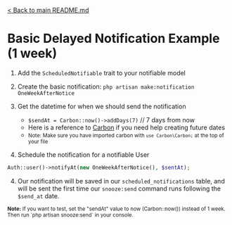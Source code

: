[< Back to main README.md](https://github.com/thomasjohnkane/laravel-snooze)
# Basic Delayed Notification Example (1 week)

1. Add the `ScheduledNotifiable` trait to your notifiable model
2. Create the basic notification: `php artisan make:notification OneWeekAfterNotice`
3. Get the datetime for when we should send the notification
    * `$sendAt = Carbon::now()->addDays(7)` // 7 days from now
    * Here is a reference to [Carbon][1] if you need help creating future dates
    * <small>Note: Make sure you have imported carbon with `use Carbon\Carbon;` at the top of your file</small>

4. Schedule the notification for a notifiable User
```php
Auth::user()->notifyAt(new OneWeekAfterNotice(), $sentAt);
```

4. Our notification will be saved in our `scheduled_notifications` table, and will be sent the first time our `snooze:send` command runs following the `$send_at` date.

<small>
    <b>Note:</b> 
    If you want to test, set the "sendAt" value to  now (Carbon::now()) instead of 1 week. Then run `php artisan snooze:send` in your console.
</small>

[1]: https://carbon.nesbot.com/docs/ "Carbon"
